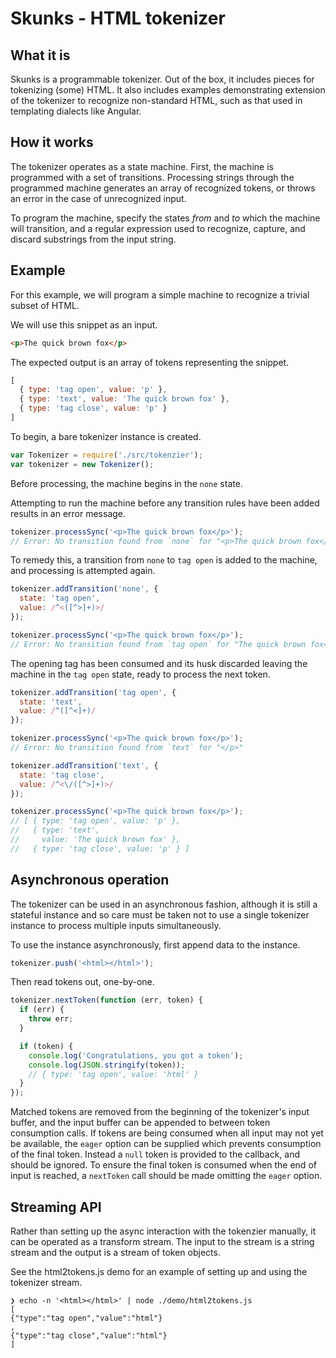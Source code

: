 # Skunks - HTML tokenizer

## What it is

Skunks is a programmable tokenizer. Out of the box, it includes pieces for tokenizing (some) HTML. It also includes examples demonstrating extension of the tokenizer to recognize non-standard HTML, such as that used in templating dialects like Angular.

## How it works

The tokenizer operates as a state machine. First, the machine is programmed with a set of transitions. Processing strings through the programmed machine generates an array of recognized tokens, or throws an error in the case of unrecognized input.

To program the machine, specify the states *from* and *to* which the machine will transition, and a regular expression used to recognize, capture, and discard substrings from the input string.

## Example

For this example, we will program a simple machine to recognize a trivial subset of HTML.

We will use this snippet as an input.

```html
<p>The quick brown fox</p>
```

The expected output is an array of tokens representing the snippet.

```javascript
[
  { type: 'tag open', value: 'p' },
  { type: 'text', value: 'The quick brown fox' },
  { type: 'tag close', value: 'p' }
]
```

To begin, a bare tokenizer instance is created.

```javascript
var Tokenizer = require('./src/tokenzier');
var tokenizer = new Tokenizer();
```

Before processing, the machine begins in the `none` state.

Attempting to run the machine before any transition rules have been added results in an error message.

```javascript
tokenizer.processSync('<p>The quick brown fox</p>');
// Error: No transition found from `none` for "<p>The quick brown fox</p>"
```

To remedy this, a transition from `none` to `tag open` is added to the machine, and processing is attempted again.

```javascript
tokenizer.addTransition('none', {
  state: 'tag open',
  value: /^<([^>]+)>/
});

tokenizer.processSync('<p>The quick brown fox</p>');
// Error: No transition found from `tag open` for "The quick brown fox</p>"
```

The opening tag has been consumed and its husk discarded leaving the machine in the `tag open` state, ready to process the next token.

```javascript
tokenizer.addTransition('tag open', {
  state: 'text',
  value: /^([^<]+)/
});

tokenizer.processSync('<p>The quick brown fox</p>');
// Error: No transition found from `text` for "</p>"

tokenizer.addTransition('text', {
  state: 'tag close',
  value: /^<\/([^>]+)>/
});

tokenizer.processSync('<p>The quick brown fox</p>');
// [ { type: 'tag open', value: 'p' },
//   { type: 'text',
//     value: 'The quick brown fox' },
//   { type: 'tag close', value: 'p' } ]
```

## Asynchronous operation

The tokenizer can be used in an asynchronous fashion, although it is still a stateful instance and so care must be taken not to use a single tokenizer instance to process multiple inputs simultaneously.

To use the instance asynchronously, first append data to the instance.

```javascript
tokenizer.push('<html></html>');
```

Then read tokens out, one-by-one.

```javascript
tokenizer.nextToken(function (err, token) {
  if (err) {
    throw err;
  }

  if (token) {
    console.log('Congratulations, you got a token');
    console.log(JSON.stringify(token));
    // { type: 'tag open', value: 'html' }
  }
});
```

Matched tokens are removed from the beginning of the tokenizer's input buffer, and the input buffer can be appended to between token consumption calls. If tokens are being consumed when all input may not yet be available, the `eager` option can be supplied which prevents consumption of the final token. Instead a `null` token is provided to the callback, and should be ignored. To ensure the final token is consumed when the end of input is reached, a `nextToken` call should be made omitting the `eager` option.

## Streaming API

Rather than setting up the async interaction with the tokenzier manually, it can be operated as a transform stream. The input to the stream is a string stream and the output is a stream of token objects.

See the html2tokens.js demo for an example of setting up and using the tokenizer stream.

```
❯ echo -n '<html></html>' | node ./demo/html2tokens.js
[
{"type":"tag open","value":"html"}
,
{"type":"tag close","value":"html"}
]
```
